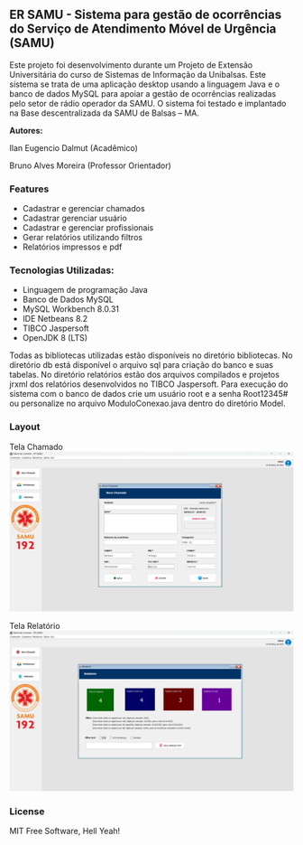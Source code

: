 ## **ER SAMU - Sistema para gestão de ocorrências do Serviço de Atendimento Móvel de Urgência (SAMU)**

Este projeto foi desenvolvimento durante um Projeto de Extensão Universitária do curso de Sistemas de Informação da Unibalsas. Este sistema se trata de uma aplicação desktop usando a linguagem Java e o banco de dados MySQL para apoiar a gestão de ocorrências realizadas pelo setor de rádio operador da SAMU. O sistema foi testado e implantado na Base descentralizada da SAMU de Balsas – MA.

**Autores:**

Ilan Eugencio Dalmut (Acadêmico)

Bruno Alves Moreira (Professor Orientador)

### Features

-   Cadastrar e gerenciar chamados
-   Cadastrar gerenciar usuário
-   Cadastrar e gerenciar profissionais
-   Gerar relatórios utilizando filtros
-   Relatórios impressos e pdf

### Tecnologias Utilizadas:

-   Linguagem de programação Java
-   Banco de Dados MySQL
-   MySQL Workbench 8.0.31
-   IDE Netbeans 8.2
-   TIBCO Jaspersoft
-   OpenJDK 8 (LTS)

Todas as bibliotecas utilizadas estão disponíveis no diretório bibliotecas.
No diretório db está disponível o arquivo sql para criação do banco e suas tabelas.
No diretório relatórios estão dos arquivos compilados e projetos jrxml dos relatórios desenvolvidos no TIBCO Jaspersoft.
Para execução do sistema com o banco de dados crie um usuário root e a senha Root12345# ou personalize no arquivo ModuloConexao.java dentro do diretório Model.

### Layout

Tela Chamado
![Tela Chamado](https://github.com/brunoalvesmo/er_samu/blob/main/src/images/tela1.PNG)

Tela Relatório
![Tela Relatório](https://github.com/brunoalvesmo/er_samu/blob/main/src/images/tela2.PNG)

### License
MIT
Free Software, Hell Yeah!

